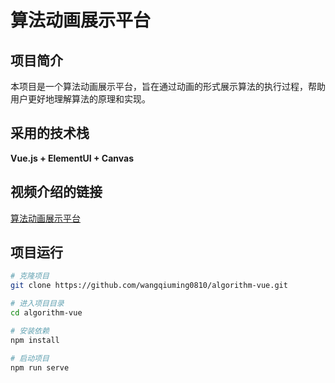 # 算法动画展示平台

## 项目简介

本项目是一个算法动画展示平台，旨在通过动画的形式展示算法的执行过程，帮助用户更好地理解算法的原理和实现。

## 采用的技术栈

**Vue.js + ElementUI + Canvas**

## 视频介绍的链接

[算法动画展示平台](https://www.bilibili.com/video/BV1eG4y1g7Us/?spm_id_from=333.999.0.0&vd_source=a4cbc6a2fed6692cdb2abe8ca9418950)

## 项目运行

```bash
# 克隆项目
git clone https://github.com/wangqiuming0810/algorithm-vue.git

# 进入项目目录
cd algorithm-vue

# 安装依赖
npm install

# 启动项目
npm run serve
```

